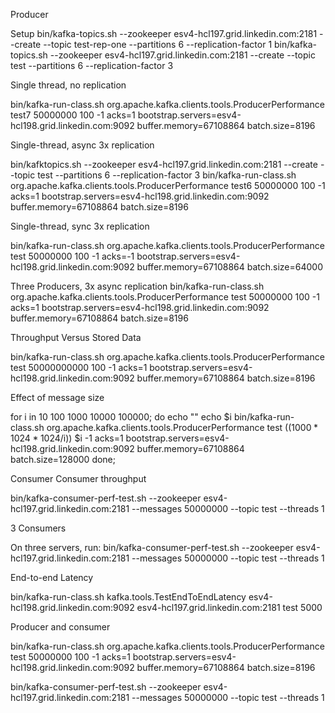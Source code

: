 Producer

Setup
bin/kafka-topics.sh --zookeeper esv4-hcl197.grid.linkedin.com:2181 --create --topic test-rep-one --partitions 6 --replication-factor 1
bin/kafka-topics.sh --zookeeper esv4-hcl197.grid.linkedin.com:2181 --create --topic test --partitions 6 --replication-factor 3

Single thread, no replication

bin/kafka-run-class.sh org.apache.kafka.clients.tools.ProducerPerformance test7 50000000 100 -1 acks=1 bootstrap.servers=esv4-hcl198.grid.linkedin.com:9092 buffer.memory=67108864 batch.size=8196

Single-thread, async 3x replication

bin/kafktopics.sh --zookeeper esv4-hcl197.grid.linkedin.com:2181 --create --topic test --partitions 6 --replication-factor 3
bin/kafka-run-class.sh org.apache.kafka.clients.tools.ProducerPerformance test6 50000000 100 -1 acks=1 bootstrap.servers=esv4-hcl198.grid.linkedin.com:9092 buffer.memory=67108864 batch.size=8196

Single-thread, sync 3x replication

bin/kafka-run-class.sh org.apache.kafka.clients.tools.ProducerPerformance test 50000000 100 -1 acks=-1 bootstrap.servers=esv4-hcl198.grid.linkedin.com:9092 buffer.memory=67108864 batch.size=64000

Three Producers, 3x async replication
bin/kafka-run-class.sh org.apache.kafka.clients.tools.ProducerPerformance test 50000000 100 -1 acks=1 bootstrap.servers=esv4-hcl198.grid.linkedin.com:9092 buffer.memory=67108864 batch.size=8196

Throughput Versus Stored Data

bin/kafka-run-class.sh org.apache.kafka.clients.tools.ProducerPerformance test 50000000000 100 -1 acks=1 bootstrap.servers=esv4-hcl198.grid.linkedin.com:9092 buffer.memory=67108864 batch.size=8196

Effect of message size

for i in 10 100 1000 10000 100000;
do
echo ""
echo $i
bin/kafka-run-class.sh org.apache.kafka.clients.tools.ProducerPerformance test $((1000*1024*1024/$i)) $i -1 acks=1 bootstrap.servers=esv4-hcl198.grid.linkedin.com:9092 buffer.memory=67108864 batch.size=128000
done;

Consumer
Consumer throughput

bin/kafka-consumer-perf-test.sh --zookeeper esv4-hcl197.grid.linkedin.com:2181 --messages 50000000 --topic test --threads 1

3 Consumers

On three servers, run:
bin/kafka-consumer-perf-test.sh --zookeeper esv4-hcl197.grid.linkedin.com:2181 --messages 50000000 --topic test --threads 1

End-to-end Latency

bin/kafka-run-class.sh kafka.tools.TestEndToEndLatency esv4-hcl198.grid.linkedin.com:9092 esv4-hcl197.grid.linkedin.com:2181 test 5000

Producer and consumer

bin/kafka-run-class.sh org.apache.kafka.clients.tools.ProducerPerformance test 50000000 100 -1 acks=1 bootstrap.servers=esv4-hcl198.grid.linkedin.com:9092 buffer.memory=67108864 batch.size=8196

bin/kafka-consumer-perf-test.sh --zookeeper esv4-hcl197.grid.linkedin.com:2181 --messages 50000000 --topic test --threads 1
